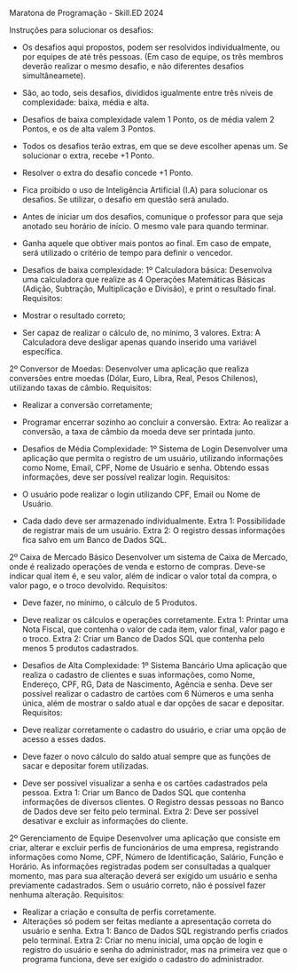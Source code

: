 ﻿Maratona de Programação - Skill.ED 2024

Instruções para solucionar os desafios:
* Os desafios aqui propostos, podem ser resolvidos individualmente, ou por equipes de até três pessoas. (Em caso de equipe, os três membros deverão realizar o mesmo desafio, e não diferentes desafios simultâneamete).
* São, ao todo, seis desafios, divididos igualmente entre três níveis de complexidade: baixa, média e alta.
* Desafios de baixa complexidade valem 1 Ponto, os de média valem 2 Pontos, e os de alta valem 3 Pontos.
* Todos os desafios terão extras, em que se deve escolher apenas um. Se solucionar o extra, recebe +1 Ponto.
* Resolver o extra do desafio concede +1 Ponto.
* Fica proibido o uso de Inteligência Artificial (I.A) para solucionar os desafios. Se utilizar, o desafio em questão será anulado.
* Antes de iniciar um dos desafios, comunique o professor para que seja anotado seu horário de início. O mesmo vale para quando terminar.
* Ganha aquele que obtiver mais pontos ao final. Em caso de empate, será utilizado o critério de tempo para definir o vencedor.


* Desafios de baixa complexidade:
1º Calculadora básica:
Desenvolva uma calculadora que realize as 4 Operações Matemáticas Básicas (Adição, Subtração, Multiplicação e Divisão), e print o resultado final.
Requisitos:
* Mostrar o resultado correto;
* Ser capaz de realizar o cálculo de, no mínimo, 3 valores.
Extra: A Calculadora deve desligar apenas quando inserido uma variável específica.


2º Conversor de Moedas:
Desenvolver uma aplicação que realiza conversões entre moedas (Dólar, Euro, Libra, Real, Pesos Chilenos), utilizando taxas de câmbio.
Requisitos:
* Realizar a conversão corretamente;
* Programar encerrar sozinho ao concluir a conversão.
Extra: Ao realizar a conversão, a taxa de câmbio da moeda deve ser printada junto.



* Desafios de Média Complexidade:
1º Sistema de Login
Desenvolver uma aplicação que permita o registro de um usuário, utilizando informações como Nome, Email, CPF, Nome de Usuário e senha. Obtendo essas informações, deve ser possível realizar login.
Requisitos:
* O usuário pode realizar o login utilizando CPF, Email ou Nome de Usuário.
* Cada dado deve ser armazenado individualmente.
Extra 1: Possibilidade de registrar mais de um usuário.
Extra 2: O registro dessas informações fica salvo em um Banco de Dados SQL.


2º Caixa de Mercado Básico
Desenvolver um sistema de Caixa de Mercado, onde é realizado operações de venda e estorno de compras. Deve-se indicar qual item é, e seu valor, além de indicar o valor total da compra, o valor pago, e o troco devolvido.
Requisitos:
* Deve fazer, no mínimo, o cálculo de 5 Produtos.
* Deve realizar os cálculos e operações corretamente.
Extra 1: Printar uma Nota Fiscal, que contenha o valor de cada item, valor final, valor pago e o troco.
Extra 2: Criar um Banco de Dados SQL que contenha pelo menos 5 produtos cadastrados.



* Desafios de Alta Complexidade:
1º Sistema Bancário
Uma aplicação que realiza o cadastro de clientes e suas informações, como Nome, Endereço, CPF, RG, Data de Nascimento, Agência e senha.
Deve ser possível realizar o cadastro de cartões com 6 Números e uma senha única, além de mostrar o saldo atual e dar opções de sacar e depositar.
Requisitos:
* Deve realizar corretamente o cadastro do usuário, e criar uma opção de acesso a esses dados.
* Deve fazer o novo cálculo do saldo atual sempre que as funções de sacar e depositar forem utilizadas.
* Deve ser possível visualizar a senha e os cartões cadastrados pela pessoa.
Extra 1: Criar um Banco de Dados SQL que contenha informações de diversos clientes. O Registro dessas pessoas no Banco de Dados deve ser feito pelo terminal.
Extra 2: Deve ser possível desativar e excluir as informações do cliente.


2º Gerenciamento de Equipe
Desenvolver uma aplicação que consiste em criar, alterar e excluir perfis de funcionários de uma empresa, registrando informações como Nome, CPF, Número de Identificação, Salário, Função e Horário.
As informações registradas podem ser consultadas a qualquer momento, mas para sua alteração deverá ser exigido um usuário e senha previamente cadastrados. Sem o usuário correto, não é possível fazer nenhuma alteração.
Requisitos:
* Realizar a criação e consulta de perfis corretamente.
* Alterações só podem ser feitas mediante a apresentação correta do usuário e senha.
Extra 1: Banco de Dados SQL registrando perfis criados pelo terminal.
Extra 2: Criar no menu inicial, uma opção de login e registro do usuário e senha do administrador, mas na primeira vez que o programa funciona, deve ser exigido o cadastro do administrador.